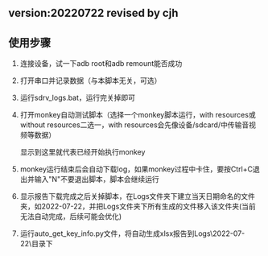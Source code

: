 version:20220722
revised by cjh
---
## 使用步骤
1. 连接设备，试一下adb root和adb remount能否成功


2. 打开串口并记录数据（与本脚本无关，可选）


3. 运行sdrv_logs.bat，运行完关掉即可

4. 打开monkey自动测试脚本（选择一个monkey脚本运行，with resources或without resources二选一，with resources会先像设备/sdcard/中传输音视频等数据）

    显示到这里就代表已经开始执行monkey

5. monkey运行结束后会自动下载log，如果monkey过程中卡住，要按Ctrl+C退出并输入"N"不要退出脚本，脚本会继续运行

6. 显示报告下载完成之后关掉脚本，在Logs文件夹下建立当天日期命名的文件夹，如2022-07-22，并把Logs文件夹下所有生成的文件移入该文件夹(当前无法自动完成，后续可能会优化)

7. 运行auto_get_key_info.py文件，将自动生成xlsx报告到Logs\2022-07-22\目录下
